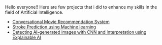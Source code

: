 Hello everyone!!
Here are few projects that i did to enhance my skills in the field of Artificial Intelligence.
- [Conversational Movie Recommendation System](https://github.com/AbinandhiniDM/Projects/tree/main/Recommendation%20using%20llm)
- [Stroke Prediction using Machine learning](https://github.com/AbinandhiniDM/Projects/tree/main/Stroke%20Prediction)
- [Detecting AI-generated images with CNN and Interpretation using Explainable AI](https://github.com/AbinandhiniDM/Projects/tree/main/Detecting%20AI-generated%20images%20with%20CNN%20and%20Interpretation%20using%20Explainable%20AI)
